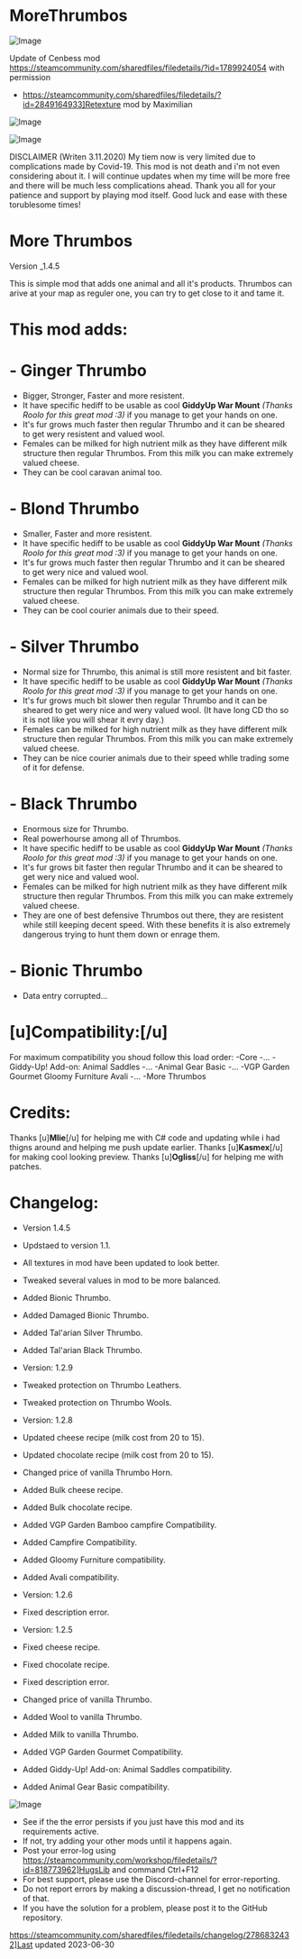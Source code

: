 # MoreThrumbos

![Image](https://i.imgur.com/buuPQel.png)

Update of Cenbess mod
https://steamcommunity.com/sharedfiles/filedetails/?id=1789924054
with permission

- https://steamcommunity.com/sharedfiles/filedetails/?id=2849164933]Retexture mod by Maximilian

![Image](https://i.imgur.com/pufA0kM.png)

	
![Image](https://i.imgur.com/Z4GOv8H.png)

DISCLAIMER (Writen 3.11.2020)
My tiem now is very limited due to complications made by Covid-19. This mod is not death and i'm not even considering about it. I will continue updates when my time will be more free and there will be much less complications ahead. Thank you all for your patience and support by playing mod itself. Good luck and ease with these torublesome times!

# **More Thrumbos**


Version _1.4.5

This is simple mod that adds one animal and all it's products. Thrumbos can arive at your map as reguler one, you can try to get close to it and tame it. 

# This mod adds:

# - Ginger Thrumbo 

- Bigger, Stronger, Faster and more resistent.
- It have specific hediff to be usable as cool **GiddyUp War Mount** *(Thanks Roolo for this great mod :3)* if you manage to get your hands on one.
- It's fur grows much faster then regular Thrumbo and it can be sheared to get wery resistent and valued wool.
- Females can be milked for high nutrient milk as they have different milk structure then regular Thrumbos. From this milk you can make extremely valued cheese.
- They can be cool caravan animal too.

# - Blond Thrumbo 

- Smaller, Faster and more resistent.
- It have specific hediff to be usable as cool **GiddyUp War Mount** *(Thanks Roolo for this great mod :3)* if you manage to get your hands on one.
- It's fur grows much faster then regular Thrumbo and it can be sheared to get wery nice and valued wool.
- Females can be milked for high nutrient milk as they have different milk structure then regular Thrumbos. From this milk you can make extremely valued cheese.
- They can be cool courier animals due to their speed.

# - Silver Thrumbo 

- Normal size for Thrumbo, this animal is still more resistent and bit faster.
- It have specific hediff to be usable as cool **GiddyUp War Mount** *(Thanks Roolo for this great mod :3)* if you manage to get your hands on one.
- It's fur grows much bit slower then regular Thrumbo and it can be sheared to get wery nice and wery valued wool. (It have long CD tho so it is not like you will shear it evry day.)
- Females can be milked for high nutrient milk as they have different milk structure then regular Thrumbos. From this milk you can make extremely valued cheese.
- They can be nice courier animals due to their speed whlle trading some of it for defense.

# - Black Thrumbo 

- Enormous size for Thrumbo.
- Real powerhourse among all of Thrumbos.
- It have specific hediff to be usable as cool **GiddyUp War Mount** *(Thanks Roolo for this great mod :3)* if you manage to get your hands on one.
- It's fur grows bit faster then regular Thrumbo and it can be sheared to get wery nice and valued wool.
- Females can be milked for high nutrient milk as they have different milk structure then regular Thrumbos. From this milk you can make extremely valued cheese.
- They are one of best defensive Thrumbos out there, they are resistent while still keeping decent speed. With these benefits it is also extremely dangerous trying to hunt them down or enrage them.

# - Bionic Thrumbo

- Data entry corrupted...

# [u]**Compatibility:**[/u]

For maximum compatibility you shoud follow this load order:
-Core
-...
-Giddy-Up! Add-on: Animal Saddles
-...
-Animal Gear Basic
-...
-VGP Garden Gourmet
Gloomy Furniture
Avali
-...
-More Thrumbos

# Credits:

Thanks [u]**Mlie**[/u] for helping me with C# code and updating while i had thigns around and helping me push update earlier.
Thanks [u]**Kasmex**[/u] for making cool looking preview.
Thanks [u]**Ogliss**[/u] for helping me with patches.

# Changelog:

- Version 1.4.5
- Updstaed to version 1.1.
- All textures in mod have been updated to look better.
- Tweaked several values in mod to be more balanced.
- Added Bionic Thrumbo.
- Added Damaged Bionic Thrumbo.
- Added Tal'arian Silver Thrumbo.
- Added Tal'arian Black Thrumbo.

- Version: 1.2.9
- Tweaked protection on Thrumbo Leathers.
- Tweaked protection on Thrumbo Wools.

- Version: 1.2.8
- Updated cheese recipe (milk cost from 20 to 15).
- Updated chocolate recipe (milk cost from 20 to 15).
- Changed price of vanilla Thrumbo Horn.
- Added Bulk cheese recipe.
- Added Bulk chocolate recipe.
- Added VGP Garden Bamboo campfire Compatibility.
- Added Campfire Compatibility.
- Added Gloomy Furniture compatibility.
- Added Avali compatibility.

- Version: 1.2.6
- Fixed description error.

- Version: 1.2.5
- Fixed cheese recipe.
- Fixed chocolate recipe.
- Fixed description error.
- Changed price of vanilla Thrumbo.
- Added Wool to vanilla Thrumbo.
- Added Milk to vanilla Thrumbo.
- Added VGP Garden Gourmet Compatibility.
- Added Giddy-Up! Add-on: Animal Saddles compatibility.
- Added Animal Gear Basic compatibility.

![Image](https://i.imgur.com/PwoNOj4.png)



-  See if the the error persists if you just have this mod and its requirements active.
-  If not, try adding your other mods until it happens again.
-  Post your error-log using https://steamcommunity.com/workshop/filedetails/?id=818773962]HugsLib and command Ctrl+F12
-  For best support, please use the Discord-channel for error-reporting.
-  Do not report errors by making a discussion-thread, I get no notification of that.
-  If you have the solution for a problem, please post it to the GitHub repository.


https://steamcommunity.com/sharedfiles/filedetails/changelog/2786832432]Last updated 2023-06-30
